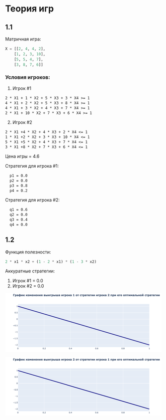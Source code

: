 # Теория игр

## 1.1
Матричная игра:

```python
X = [[2, 4, 4, 2],
    [1, 2, 3, 10],
    [5, 5, 4, 7],
    [3, 8, 7, 6]]
```

### Условия игроков:

1. Игрок #1
```
2 * X1 + 1 * X2 + 5 * X3 + 3 * X4 >= 1
4 * X1 + 2 * X2 + 5 * X3 + 8 * X4 >= 1
4 * X1 + 3 * X2 + 4 * X3 + 7 * X4 >= 1
2 * X1 + 10 * X2 + 7 * X3 + 6 * X4 >= 1
```

2. Игрок #2
```
2 * X1 +4 * X2 + 4 * X3 + 2 * X4 <= 1
1 * X1 +2 * X2 + 3 * X3 + 10 * X4 <= 1
5 * X1 +5 * X2 + 4 * X3 + 7 * X4 <= 1
3 * X1 +8 * X2 + 7 * X3 + 6 * X4 <= 1
```

Цена игры = 4.6

Стратегия для игрока #1:
```
  p1 = 0.0
  p2 = 0.0
  p3 = 0.8
  p4 = 0.2
```

Стратегия для игрока #2:
```
  q1 = 0.6
  q2 = 0.0
  q3 = 0.4
  q4 = 0.0
```

## 1.2

Функция полезности:

```python
2 * x1 * x2 + (1 - 2 * x1) * (1 - 3 * x2)
```

Аккуратные стратегии:

1. Игрок #1 = 0.0
2. Игрок #2 = 0.0

![](./assets/1.1.png)

![](./assets/1.2.png)